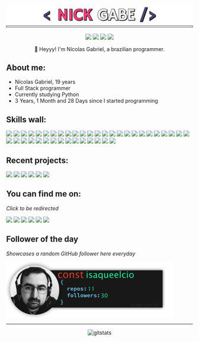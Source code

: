<p align="center"><img src="src/resources/images/nickgabe.png" width="600"></p>
<p align="center"><a href="https://twitter.com/imnickgabe"><img src="https://img.shields.io/badge/twitter-4D4577?style=for-the-badge&logo=twitter&logoColor=white"></a>
<a href="https://linkedin.com/in/nickgabe"><img src="https://img.shields.io/badge/linkedin-4D4577?style=for-the-badge&logo=linkedin&logoColor=white"></a>
<a href="https://nickgabe.vercel.app"><img src="https://img.shields.io/badge/website-4D4577?style=for-the-badge&logo=esri&logoColor=white"></a>
<img src="https://komarev.com/ghpvc/?username=nick-gabe&style=for-the-badge&color=4D4577"></p>

<p align="center">
👋 Heyyy! I'm Nícolas Gabriel, a brazilian programmer.
</p>

## **About me:**

* Nícolas Gabriel, 19 years
* Full Stack programmer
* Currently studying Python
* 3 Years, 1 Month and 28 Days since I started programming

## **Skills wall:**

<p align="left"><img src="https://img.shields.io/badge/css3-F73C7B?style=for-the-badge&logo=css3&logoColor=F2F2F2">
<img src="https://img.shields.io/badge/jquery-393359?style=for-the-badge&logo=jquery&logoColor=F2F2F2">
<img src="https://img.shields.io/badge/jira-393359?style=for-the-badge&logo=jira&logoColor=F2F2F2">
<img src="https://img.shields.io/badge/sass-4D4577?style=for-the-badge&logo=sass&logoColor=F2F2F2">
<img src="https://img.shields.io/badge/strapi-4D4577?style=for-the-badge&logo=strapi&logoColor=F2F2F2">
<img src="https://img.shields.io/badge/firebase-4D4577?style=for-the-badge&logo=firebase&logoColor=F2F2F2">
<img src="https://img.shields.io/badge/flask-393359?style=for-the-badge&logo=flask&logoColor=F2F2F2">
<img src="https://img.shields.io/badge/sqlite-4D4577?style=for-the-badge&logo=sqlite&logoColor=F2F2F2">
<img src="https://img.shields.io/badge/photoshop-393359?style=for-the-badge&logo=adobe-photoshop&logoColor=F2F2F2">
<img src="https://img.shields.io/badge/markdown-4D4577?style=for-the-badge&logo=markdown&logoColor=F2F2F2">
<img src="https://img.shields.io/badge/javascript-F73C7B?style=for-the-badge&logo=javascript&logoColor=F2F2F2">
<img src="https://img.shields.io/badge/github%20pages-4D4577?style=for-the-badge&logo=github&logoColor=F2F2F2">
<img src="https://img.shields.io/badge/typescript-F73C7B?style=for-the-badge&logo=typescript&logoColor=F2F2F2">
<img src="https://img.shields.io/badge/docker-F73C7B?style=for-the-badge&logo=docker&logoColor=F2F2F2">
<img src="https://img.shields.io/badge/heroku-4D4577?style=for-the-badge&logo=heroku&logoColor=F2F2F2">
<img src="https://img.shields.io/badge/git-F73C7B?style=for-the-badge&logo=git&logoColor=F2F2F2">
<img src="https://img.shields.io/badge/chakra-4D4577?style=for-the-badge&logo=chakraui&logoColor=F2F2F2">
<img src="https://img.shields.io/badge/graphql-4D4577?style=for-the-badge&logo=graphql&logoColor=F2F2F2">
<img src="https://img.shields.io/badge/fastapi-F73C7B?style=for-the-badge&logo=fastapi&logoColor=F2F2F2">
<img src="https://img.shields.io/badge/github-4D4577?style=for-the-badge&logo=github&logoColor=F2F2F2">
<img src="https://img.shields.io/badge/python-4D4577?style=for-the-badge&logo=python&logoColor=F2F2F2">
<img src="https://img.shields.io/badge/express.js-393359?style=for-the-badge&logo=express&logoColor=F2F2F2">
<img src="https://img.shields.io/badge/react%20native-393359?style=for-the-badge&logo=react&logoColor=F2F2F2">
<img src="https://img.shields.io/badge/tailwindcss-F73C7B?style=for-the-badge&logo=tailwindcss&logoColor=F2F2F2">
<img src="https://img.shields.io/badge/visual%20studio%20code-393359?style=for-the-badge&logo=visual-studio-code&logoColor=F2F2F2">
<img src="https://img.shields.io/badge/npm-4D4577?style=for-the-badge&logo=npm&logoColor=F2F2F2">
<img src="https://img.shields.io/badge/styled%20components-393359?style=for-the-badge&logo=styled-components&logoColor=F2F2F2">
<img src="https://img.shields.io/badge/storybook-4D4577?style=for-the-badge&logo=storybook&logoColor=F2F2F2">
<img src="https://img.shields.io/badge/bootstrap-4D4577?style=for-the-badge&logo=bootstrap&logoColor=F2F2F2">
<img src="https://img.shields.io/badge/mongodb-393359?style=for-the-badge&logo=mongodb&logoColor=F2F2F2">
<img src="https://img.shields.io/badge/vercel-4D4577?style=for-the-badge&logo=vercel&logoColor=F2F2F2">
<img src="https://img.shields.io/badge/shell%20script-393359?style=for-the-badge&logo=gnu-bash&logoColor=F2F2F2">
<img src="https://img.shields.io/badge/github%20actions-F73C7B?style=for-the-badge&logo=github-actions&logoColor=F2F2F2">
<img src="https://img.shields.io/badge/ant_design-F73C7B?style=for-the-badge&logo=ant-design&logoColor=F2F2F2">
<img src="https://img.shields.io/badge/figma-4D4577?style=for-the-badge&logo=figma&logoColor=F2F2F2">
<img src="https://img.shields.io/badge/node.js-F73C7B?style=for-the-badge&logo=node.js&logoColor=F2F2F2">
<img src="https://img.shields.io/badge/jest-393359?style=for-the-badge&logo=jest&logoColor=F2F2F2">
<img src="https://img.shields.io/badge/netlify-4D4577?style=for-the-badge&logo=netlify&logoColor=F2F2F2">
<img src="https://img.shields.io/badge/html5-4D4577?style=for-the-badge&logo=html5&logoColor=F2F2F2">
<img src="https://img.shields.io/badge/react-F73C7B?style=for-the-badge&logo=react&logoColor=F2F2F2"></p>

## **Recent projects:**

<a href="https://github.com/Nick-Gabe/better-format"><img height=100 src="https://github-readme-stats.vercel.app/api/pin/?username=nick-gabe&repo=better-format&title_color=FE3B7B&text_color=F2F2F2&bg_color=393359&border_color=121111&icon_color=F2F2F2&border_radius=20"/></a>
<a href="https://github.com/Nick-Gabe/FAPI-whack-a-potatoe"><img height=100 src="https://github-readme-stats.vercel.app/api/pin/?username=nick-gabe&repo=FAPI-whack-a-potatoe&title_color=FE3B7B&text_color=F2F2F2&bg_color=393359&border_color=121111&icon_color=F2F2F2&border_radius=20"/></a>
<a href="https://github.com/Nick-Gabe/elkjs"><img height=100 src="https://github-readme-stats.vercel.app/api/pin/?username=nick-gabe&repo=elkjs&title_color=FE3B7B&text_color=F2F2F2&bg_color=393359&border_color=121111&icon_color=F2F2F2&border_radius=20"/></a>
<a href="https://github.com/Nick-Gabe/dagre"><img height=100 src="https://github-readme-stats.vercel.app/api/pin/?username=nick-gabe&repo=dagre&title_color=FE3B7B&text_color=F2F2F2&bg_color=393359&border_color=121111&icon_color=F2F2F2&border_radius=20"/></a>
<a href="https://github.com/Nick-Gabe/central-nickgabe"><img height=100 src="https://github-readme-stats.vercel.app/api/pin/?username=nick-gabe&repo=central-nickgabe&title_color=FE3B7B&text_color=F2F2F2&bg_color=393359&border_color=121111&icon_color=F2F2F2&border_radius=20"/></a>
<a href="https://github.com/Nick-Gabe/Discord-bad-apple"><img height=100 src="https://github-readme-stats.vercel.app/api/pin/?username=nick-gabe&repo=Discord-bad-apple&title_color=FE3B7B&text_color=F2F2F2&bg_color=393359&border_color=121111&icon_color=F2F2F2&border_radius=20"/></a>

## **You can find me on:**

*Click to be redirected*

<p align="left"><a href="https://twitter.com/imnickgabe"><img src="https://img.shields.io/badge/twitter-4D4577?style=for-the-badge&logo=twitter&logoColor=white"></a>
<a href="https://linkedin.com/in/nickgabe"><img src="https://img.shields.io/badge/linkedin-4D4577?style=for-the-badge&logo=linkedin&logoColor=white"></a>
<a href="mailto:nicolasgabrielctt@gmail.com"><img src="https://img.shields.io/badge/email-4D4577?style=for-the-badge&logo=gmail&logoColor=white"></a>
<a href="https://www.npmjs.com/~nick-gabe"><img src="https://img.shields.io/badge/npm-4D4577?style=for-the-badge&logo=npm&logoColor=white"></a>
<a href="https://codepen.io/nick-gabe"><img src="https://img.shields.io/badge/codepen-4D4577?style=for-the-badge&logo=codepen&logoColor=white"></a>
<img src="https://img.shields.io/badge/imnickgabe-4D4577?style=for-the-badge&logo=discord&logoColor=white&labelColor=393359"></p>

## **Follower of the day**

*Showcases a random GitHub follower here everyday*

<a href="https://github.com/isaqueelcio" alt="Isaque Elcio"><img style="height:150px;" src=./src/resources/images/randomFollower.png alt="Follower of the day"/></a>

<hr>

<p align="center">
  <img alt=gitstats src="https://github-readme-stats.vercel.app/api?username=Nick-Gabe&title_color=F73C7B&text_color=F2F2F2&bg_color=393359&border_color=121111&show_icons=true&icon_color=F2F2F2&rank_icon=github"/>
</p>
